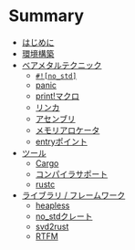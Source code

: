 # Summary

- [はじめに](./01-introduction/introduction.md)
- [環境構築](./02-setup/setup.md)
- [ベアメタルテクニック](./03-bare-metal/bare-metal.md)
  - [`#![no_std]`](./03-bare-metal/no_std.md)
  - [panic](./03-bare-metal/panic.md)
  - [print!マクロ](./03-bare-metal/print.md)
  - [リンカ](./03-bare-metal/linker.md)
  - [アセンブリ](./03-bare-metal/assembly.md)
  - [メモリアロケータ](./03-bare-metal/allocator.md)
  - [entryポイント](./03-bare-metal/entry.md)
- [ツール](./04-tools/tools.md)
  - [Cargo](./04-tools/cargo.md)
  - [コンパイラサポート](./04-tools/compiler.md)
  - [rustc](./04-tools/rustc.md)
- [ライブラリ / フレームワーク](./05-library/library.md)
  - [heapless](./05-library/heapless.md)
  - [no_stdクレート](./05-library/no_std_crates.md)
  - [svd2rust](./05-library/svd2rust.md)
  - [RTFM](./05-library/rtfm.md)
<!--
  - [Tock]
  - [testing]
- [プログラミングテクニック](./06-programming-techniques)
  - [型状態プログラミング]
  - [ゼロコスト抽象化]
  - [シングルトン]
  - [アトリビュート]
  - [unsafe]
- [組込みLinux]
  - [Yocto]
- [FFI]
  - [Rust -> C]
  - [C -> Rust]
  - [ケーススタディ Zephyr]
- [ドキュメント]
  - [参考文献]
  - [mdbook]
 -->